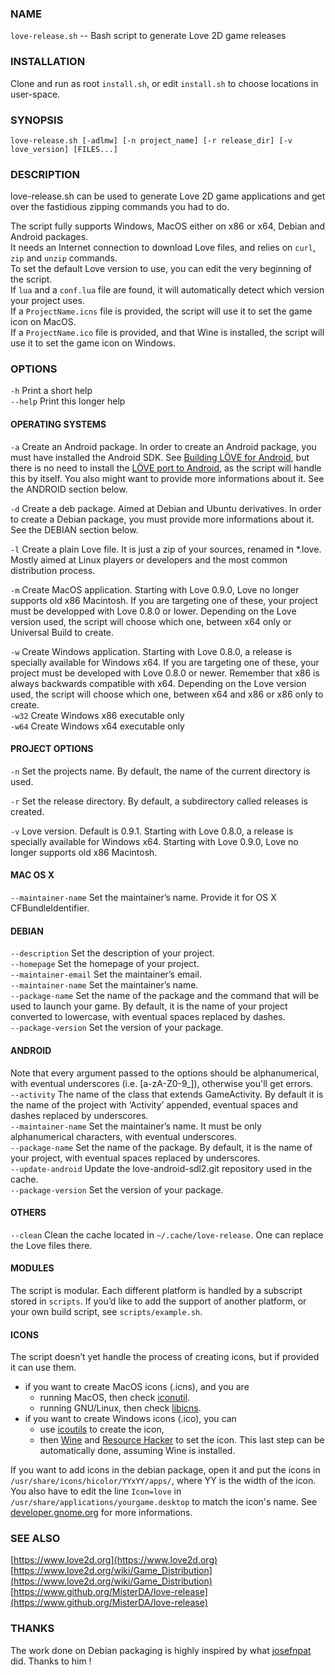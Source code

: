 ### NAME
`love-release.sh` -- Bash script to generate Love 2D game releases

### INSTALLATION
Clone and run as root `install.sh`, or edit `install.sh` to choose
locations in user-space.

### SYNOPSIS
`love-release.sh [-adlmw] [-n project_name] [-r release_dir] [-v love_version] [FILES...]`

### DESCRIPTION
love-release.sh can be used to generate Love 2D game applications
and get over the fastidious zipping commands you had to do.  

The script fully supports Windows, MacOS either on x86 or x64,
Debian and Android packages.  
It needs an Internet connection to download Love files,
and relies on `curl`, `zip` and `unzip` commands.  
To set the default Love version to use,
you can edit the very beginning of the script.  
If `lua` and a `conf.lua` file are found,
it will automatically detect which version your project uses.  
If a `ProjectName.icns` file is provided,
the script will use it to set the game icon on MacOS.  
If a `ProjectName.ico` file is provided, and that Wine is installed,
the script will use it to set the game icon on Windows.

### OPTIONS
`-h`     Print a short help  
`--help` Print this longer help

#### OPERATING SYSTEMS
`-a` Create an Android package.
     In order to create an Android package, you must have installed the Android SDK.
     See [Building LÖVE for Android](https://bitbucket.org/MartinFelis/love-android-sdl2/wiki/Building_L%C3%96VE_for_Android_-_Linux),
     but there is no need to install the [LÖVE port to Android](https://bitbucket.org/MartinFelis/love-android-sdl2),
     as the script will handle this by itself.
     You also might want to provide more informations about it.
     See the ANDROID section below.

`-d` Create a deb package. Aimed at Debian and Ubuntu derivatives.
     In order to create a Debian package, you must provide more informations about it.
     See the DEBIAN section below.

`-l` Create a plain Love file. It is just a zip of your sources, renamed in \*.love.
     Mostly aimed at Linux players or developers and the most common distribution process.

`-m` Create MacOS application.
     Starting with Love 0.9.0, Love no longer supports old x86 Macintosh.
     If you are targeting one of these, your project must be developped with Love 0.8.0 or lower.
     Depending on the Love version used, the script will choose which one,
     between x64 only or Universal Build to create.

`-w` Create Windows application.
     Starting with Love 0.8.0, a release is specially available for Windows x64.
     If you are targeting one of these, your project must be developed with Love 0.8.0 or newer.
     Remember that x86 is always backwards compatible with x64.
     Depending on the Love version used, the script will choose which one,
     between x64 and x86 or x86 only to create.  
`-w32`  Create Windows x86 executable only  
`-w64`  Create Windows x64 executable only

#### PROJECT OPTIONS
`-n`  Set the projects name. By default, the name of the current directory is used.

`-r`  Set the release directory. By default, a subdirectory called releases is created.

`-v`  Love version. Default is 0.9.1.
      Starting with Love 0.8.0, a release is specially available for Windows x64.
      Starting with Love 0.9.0, Love no longer supports old x86 Macintosh.

#### MAC OS X
`--maintainer-name`    Set the maintainer’s name. Provide it for OS X CFBundleIdentifier.

#### DEBIAN
`--description`      Set the description of your project.  
`--homepage`         Set the homepage of your project.  
`--maintainer-email` Set the maintainer’s email.  
`--maintainer-name`  Set the maintainer’s name.  
`--package-name`     Set the name of the package and the command that will be used to launch your game.
                     By default, it is the name of your project converted to lowercase,
                     with eventual spaces replaced by dashes.  
`--package-version`  Set the version of your package.  

#### ANDROID
Note that every argument passed to the options should be alphanumerical,
with eventual underscores (i.e. [a-zA-Z0-9\_]), otherwise you'll get errors.  
`--activity`        The name of the class that extends GameActivity.
                    By default it is the name of the project with ‘Activity’ appended,
                    eventual spaces and dashes replaced by underscores.  
`--maintainer-name` Set the maintainer’s name.
                    It must be only alphanumerical characters, with eventual underscores.  
`--package-name`    Set the name of the package.
                    By default, it is the name of your project, with eventual spaces replaced by underscores.  
`--update-android`     Update the love-android-sdl2.git repository used in the cache.  
`--package-version`         Set the version of your package.  

#### OTHERS
`--clean`     Clean the cache located in `~/.cache/love-release`.
              One can replace the Love files there.  

#### MODULES
The script is modular.
Each different platform is handled by a subscript stored in `scripts`.
If you’d like to add the support of another platform,
or your own build script, see `scripts/example.sh`.

#### ICONS
The script doesn’t yet handle the process of creating icons,
but if provided it can use them.

- if you want to create MacOS icons (.icns), and you are
  - running MacOS, then check [iconutil](https://developer.apple.com/library/mac/documentation/userexperience/conceptual/applehiguidelines/IconsImages/IconsImages.html).
  - running GNU/Linux, then check [libicns](http://icns.sourceforge.net/).
- if you want to create Windows icons (.ico), you can
  - use [icoutils](http://www.nongnu.org/icoutils/) to create the icon,
  - then [Wine](http://www.winehq.org/) and [Resource Hacker](http://www.angusj.com/resourcehacker/) to set the icon.
    This last step can be automatically done, assuming Wine is installed.

If you want to add icons in the debian package,
open it and put the icons in `/usr/share/icons/hicolor/YYxYY/apps/`,
where YY is the width of the icon.
You also have to edit  the  line  `Icon=love`  in
`/usr/share/applications/yourgame.desktop`  to  match  the  icon's  name.
See [developer.gnome.org](https://developer.gnome.org/integration-guide/stable/basic-integration.html.en) for more informations.

### SEE ALSO
[https://www.love2d.org](https://www.love2d.org)  
[https://www.love2d.org/wiki/Game_Distribution](https://www.love2d.org/wiki/Game_Distribution)  
[https://www.github.org/MisterDA/love-release](https://www.github.org/MisterDA/love-release)

### THANKS
The work done on Debian packaging is highly inspired by what [josefnpat](http://josefnpat.com/) did.
Thanks to him !

